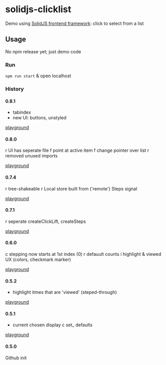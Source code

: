 # solidjs-clicklist
Demo using [SolidJS frontend framework](https://www.solidjs.com/):
click to select from a list

## Usage

No npm release yet; just demo code

### Run

`npm run start` & open localhost

### History

#### 0.8.1

+ tabindex
+ new UI: buttons, unstyled

[playground](https://playground.solidjs.com/?hash=1791682002&version=1.3.13)

#### 0.8.0

r UI has seperate file
f point at active item
f change pointer over list
r removed unused imports

[playground](https://playground.solidjs.com/?hash=-500337155&version=1.3.13)

#### 0.7.4

r tree-shakeable
r Local store built from ('remote') Steps signal

[playground](https://playground.solidjs.com/?hash=-1788841575&version=1.3.13)

#### 0.7.1

r seperate createClickLift, createSteps

[playground](https://playground.solidjs.com/?hash=988774049&version=1.3.13)

#### 0.6.0

c stepping now starts at 1st index (0)
r defauult counts
i highlight & viewed UX (colors, checkmark marker)

[playground](https://playground.solidjs.com/?hash=702499126&version=1.3.13)

#### 0.5.2

+ highlight itmes that are 'viewed' (steped-through)

[playground](https://playground.solidjs.com/?hash=233703614&version=1.3.13)

#### 0.5.1

+ current chosen display
c set_ defaults

[playground](https://playground.solidjs.com/?hash=-278778309&version=1.3.13)

#### 0.5.0

Github init

